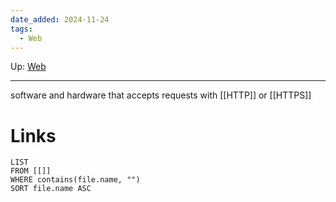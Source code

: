 ```yaml
---
date_added: 2024-11-24
tags:
  - Web
---
```

Up: [Web](Web.md)
___
 software and hardware that accepts requests with [[HTTP]] or [[HTTPS]]
# Links
```dataview
LIST
FROM [[]]
WHERE contains(file.name, "")
SORT file.name ASC
```
